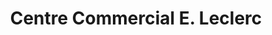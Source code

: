 ---
title: "Centre Commercial E. Leclerc"
url: /lagord/centre-commercial-e-leclerc/
shop: supermarché
---